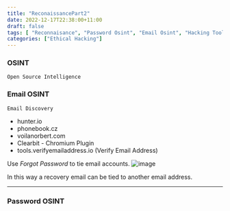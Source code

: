 ```yaml
---
title: "ReconaissancePart2"
date: 2022-12-17T22:38:00+11:00
draft: false
tags: [ "Reconnaisance", "Password Osint", "Email Osint", "Hacking Tools"]
categories: ["Ethical Hacking"]
---
```


### OSINT
	Open Source Intelligence

### Email OSINT
	Email Discovery
- hunter.io
- phonebook.cz
- voilanorbert.com
- Clearbit - Chromium Plugin
- tools.verifyemailaddress.io (Verify Email Address)

Use _Forgot Password_ to tie email accounts.
<img src="https://notes.ashishghimire.com/posts/img/reconpart2.png?raw=true" alt='image'> 

In this way a recovery email can be tied to another email address.

---

### Password OSINT